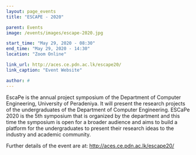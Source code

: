```yaml
---
layout: page_events
title: "ESCAPE - 2020"

parent: Events
image: /events/images/escape-2020.jpg

start_time: "May 29, 2020 - 08:30"
end_time: "May 29, 2020 - 14:30"
location: "Zoom Online"

link_url: http://aces.ce.pdn.ac.lk/escape20/
link_caption: "Event Website"

author: #
---
```



EscaPe is the annual project symposium of the Department of Computer Engineering, University of Peradeniya. It will present the research projects of the undergraduates of the Department of Computer Engineering. ESCaPe 2020 is the 5th symposium that is organized by the department and this time the symposium is open for a broader audience and aims to build a platform for the undergraduates to present their research ideas to the industry and academic community.

Further details of the event are at: http://aces.ce.pdn.ac.lk/escape20/
